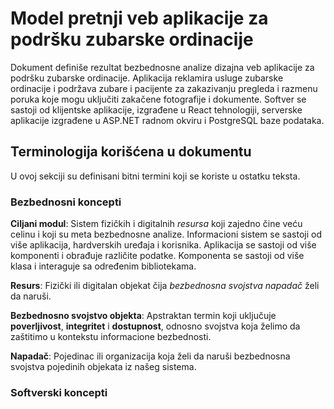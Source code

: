 # Model pretnji veb aplikacije za podršku zubarske ordinacije

Dokument definiše rezultat bezbednosne analize dizajna veb aplikacije za podršku zubarske ordinacije. Aplikacija reklamira usluge zubarske ordinacije i podržava zubare i pacijente za zakazivanju pregleda i razmenu poruka koje mogu uključiti zakačene fotografije i dokumente. Softver se sastoji od klijentske aplikacije, izgrađene u React tehnologiji, serverske aplikacije izgrađene u ASP.NET radnom okviru i PostgreSQL baze podataka.

## Terminologija korišćena u dokumentu

U ovoj sekciji su definisani bitni termini koji se koriste u ostatku teksta.

### Bezbednosni koncepti

**Ciljani modul**: Sistem fizičkih i digitalnih *resursa* koji zajedno čine veću celinu i koji su meta bezbednosne analize. Informacioni sistem se sastoji od više aplikacija, hardverskih uređaja i korisnika. Aplikacija se sastoji od više komponenti i obrađuje različite podatke. Komponenta se sastoji od više klasa i interaguje sa određenim bibliotekama.

**Resurs**: Fizički ili digitalan objekat čija *bezbednosna svojstva* *napadač* želi da naruši.

**Bezbednosno svojstvo objekta**: Apstraktan termin koji uključuje **poverljivost**, **integritet** i **dostupnost**, odnosno svojstva koja želimo da zaštitimo u kontekstu informacione bezbednosti.

**Napadač**: Pojedinac ili organizacija koja želi da naruši bezbednosna svojstva pojedinih objekata iz našeg sistema.


### Softverski koncepti
